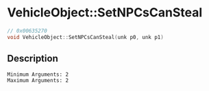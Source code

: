 # VehicleObject::SetNPCsCanSteal
```c
// 0x00635270
void VehicleObject::SetNPCsCanSteal(unk p0, unk p1)
```
## Description
```
Minimum Arguments: 2
Maximum Arguments: 2
```

